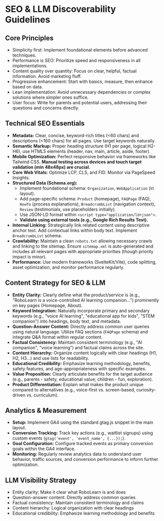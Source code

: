 # SEO & LLM Discoverability Guidelines

## Core Principles
- Simplicity first: Implement foundational elements before advanced techniques.
- Performance is SEO: Prioritize speed and responsiveness in all implementations.
- Content quality over quantity: Focus on clear, helpful, factual information. Avoid marketing fluff.
- Progressive enhancement: Start with basics, measure, then enhance based on data.
- Lean implementation: Avoid unnecessary dependencies or complex solutions where simpler ones suffice.
- User focus: Write for parents and potential users, addressing their questions and concerns directly.

## Technical SEO Essentials
- **Metadata:** Clear, concise, keyword-rich titles (<60 chars) and descriptions (<160 chars) for all pages. Use target keywords naturally.
- **Semantic Markup:** Proper heading structure (H1 per page, logical H2-H6), use HTML5 elements (header, nav, main, article, aside, footer).
- **Mobile Optimization:** Perfect responsive behavior via frameworks like Tailwind CSS. **Manual testing across devices and touch target validation (min 48x48px) are crucial.**
- **Core Web Vitals:** Optimize LCP, CLS, and FID. Monitor via PageSpeed Insights.
- **Structured Data (Schema.org):**
    - Implement foundational schema: `Organization`, `WebApplication` (in layout).
    - Add page-specific schema: `Product` (homepage), `FAQPage` (FAQ), `HowTo` (process explanations), `BreadcrumbList` (navigation context), `Review` (testimonials, use placeholders initially).
    - Use JSON-LD format within `<script type="application/ld+json">`.
    - **Validate using external tools (e.g., Google Rich Results Test).**
- **Internal Linking:** Strategically link related content using descriptive anchor text. Add contextual links within body text. Implement `BreadcrumbList` schema.
- **Crawlability:** Maintain a clean `robots.txt` allowing necessary crawls and linking to the sitemap. Ensure `sitemap.xml` is auto-generated and includes all relevant pages with appropriate priorities (though priority impact is minor).
- **Performance:** Use modern frameworks (SvelteKit/Vite), code splitting, asset optimization, and monitor performance regularly.

## Content Strategy for SEO & LLM
- **Entity Clarity:** Clearly define what the product/service is (e.g., "RoboLearn is a voice-controlled AI learning companion...") prominently on key pages (Homepage, About).
- **Keyword Integration:** Naturally incorporate primary and secondary keywords (e.g., "voice AI learning", "educational app for kids", "STEM companion") into headings, body text, and metadata.
- **Question-Answer Content:** Directly address common user queries using natural language. Utilize FAQ sections (`FAQPage` schema) and integrate Q&A format within regular content.
- **Factual Consistency:** Maintain consistent terminology (e.g., "AI companion", "voice learning") and factual claims across the site.
- **Content Hierarchy:** Organize content logically with clear headings (H1, H2, H3...) and use lists for readability.
- **Educational Credibility:** Emphasize learning methodology, benefits, safety features, and age-appropriateness with specific examples.
- **Value Proposition:** Clearly articulate benefits for the target audience (e.g., parents - safety, educational value; children - fun, exploration).
- **Product Differentiation:** Explain what makes the product unique compared to alternatives (e.g., voice-first vs. screen-based, curiosity-driven vs. curriculum).

## Analytics & Measurement
- **Setup:** Implement GA4 using the standard gtag.js snippet in the main layout.
- **Conversion Tracking:** Track key actions (e.g., waitlist signups) using custom events (`gtag('event', 'event_name', {...});`).
- **Goal Configuration:** Configure tracked events as primary conversion goals within the GA4 interface.
- **Monitoring:** Regularly review analytics data to understand user behavior, traffic sources, and conversion performance to inform further optimization.

## LLM Visibility Strategy
- Entity clarity: Make it clear what RoboLearn is and does
- Question-answer content: Directly address common queries
- Factual consistency: Maintain consistent terminology and claims
- Content hierarchy: Logical organization with clear headings
- Educational credibility: Emphasize learning methodology and benefits